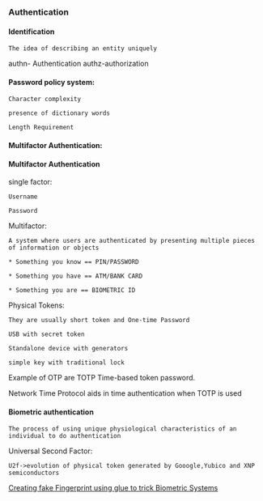 ### Authentication

#### Identification

    The idea of describing an entity uniquely

authn- Authentication
authz-authorization

#### Password policy system:

    Character complexity

    presence of dictionary words

    Length Requirement

#### Multifactor Authentication:


#### Multifactor Authentication

single factor:

    Username

    Password

Multifactor:

    A system where users are authenticated by presenting multiple pieces of information or objects

    * Something you know == PIN/PASSWORD

    * Something you have == ATM/BANK CARD

    * Something you are == BIOMETRIC ID

Physical Tokens:

    They are usually short token and One-time Password

    USB with secret token

    Standalone device with generators

    simple key with traditional lock

Example of OTP are TOTP Time-based token password.

Network Time Protocol aids in time authentication when TOTP is used

#### Biometric authentication

    The process of using unique physiological characteristics of an individual to do authentication

Universal Second Factor:

    U2f->evolution of physical token generated by Gooogle,Yubico and XNP semiconductors

[Creating fake Fingerprint using glue to trick Biometric Systems](http://www.planetbiometrics.com/article-details/i/5774/desc/indian-pupils-cheat-biometric-system-with-glue/)

